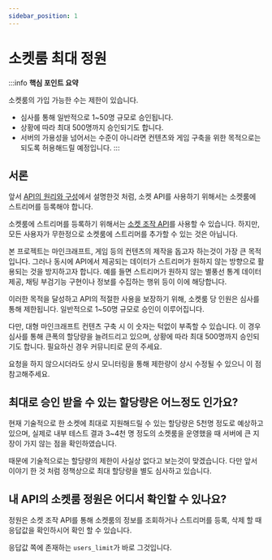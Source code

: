 ```yaml
---
sidebar_position: 1
---
```


# 소켓룸 최대 정원

:::info
**핵심 포인트 요약**

소켓룸의 가입 가능한 수는 제한이 있습니다.

- 심사를 통해 일반적으로 1~50명 규모로 승인됩니다.
- 상황에 따라 최대 500명까지 승인되기도 합니다.
- 서버의 가용성을 넘어서는 수준이 아니라면 컨텐츠와 게임 구축을 위한 목적으로는 되도록 허용해드릴 예정입니다.
  :::

## 서론

앞서 [API의 원리와 구성](/docs/intro/api)에서 설명한것 처럼, 소켓 API를 사용하기 위해서는 소켓룸에 스트리머를 등록해야 합니다.

소켓룸에 스트리머를 등록하기 위해서는 [소켓 조작 API](/docs/rest-api/start)를 사용할 수 있습니다. 하지만, 모든 사용자가 무한정으로 소켓룸에 스트리머를 추가할 수 있는 것은 아닙니다.

본 프로젝트는 마인크래프트, 게임 등의 컨텐츠의 제작을 돕고자 하는것이 가장 큰 목적입니다. 그러나 동시에 API에서 제공되는 데이터가 스트리머가 원하지 않는 방향으로 활용되는 것을 방지하고자 합니다. 예를 들면 스트리머가 원하지 않는 별풍선 통계 데이터 제공, 채팅 부검기능 구현이나 정보를 수집하는 행위 등이 이에 해당합니다.

이러한 목적을 달성하고 API의 적절한 사용을 보장하기 위해, 소켓룸 당 인원은 심사를 통해 제한됩니다. 일반적으로 1~50명 규모로 승인이 이루어집니다.

다만, 대형 마인크래프트 컨텐츠 구축 시 이 숫자는 턱없이 부족할 수 있습니다. 이 경우 심사를 통해 큰폭의 할당량을 늘려드리고 있으며, 상황에 따라 최대 500명까지 승인되기도 합니다. 필요하신 경우 커뮤니티로 문의 주세요.

요청을 하지 않으시더라도 상시 모니터링을 통해 제한량이 상시 수정될 수 있으니 이 점 참고해주세요.

## 최대로 승인 받을 수 있는 할당량은 어느정도 인가요?

현재 기술적으로 한 소켓에 최대로 지원해드릴 수 있는 할당량은 5천명 정도로 예상하고 있으며, 실제로 내부 테스트 결과 3~4천 명 정도의 소켓룸을 운영했을 때 서버에 큰 지장이 가지 않는 점을 확인하였습니다.

때문에 기술적으로는 할당량의 제한이 사실상 없다고 보는것이 맞겠습니다. 다만 앞서 이야기 한 것 처럼 정책상으로 최대 할당량을 별도 심사하고 있습니다.

## 내 API의 소켓룸 정원은 어디서 확인할 수 있나요?

정원은 소켓 조작 API를 통해 소켓룸의 정보를 조회하거나 스트리머를 등록, 삭제 할 때 응답값을 확인하시어 확인 할 수 있습니다.

응답값 쪽에 존재하는 `users_limit`가 바로 그것입니다.
